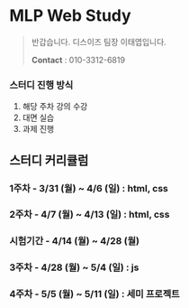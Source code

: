 # MLP Web Study
> 반갑습니다. 디스이즈 팀장 이태엽입니다.
> 
> 
> **Contact** : 010-3312-6819
>
> 
### 스터디 진행 방식

1. 해당 주차 강의 수강
2. 대면 실습
3. 과제 진행

## 스터디 커리큘럼

### 1주차 - 3/31 (월) ~ 4/6 (일) : html, css

### 2주차 - 4/7 (월) ~ 4/13 (일) : html, css

### 시험기간 - 4/14 (월) ~ 4/28 (월)

### 3주차 - 4/28 (월) ~ 5/4 (일) : js

### 4주차 - 5/5 (월) ~ 5/11 (일) : 세미 프로젝트
